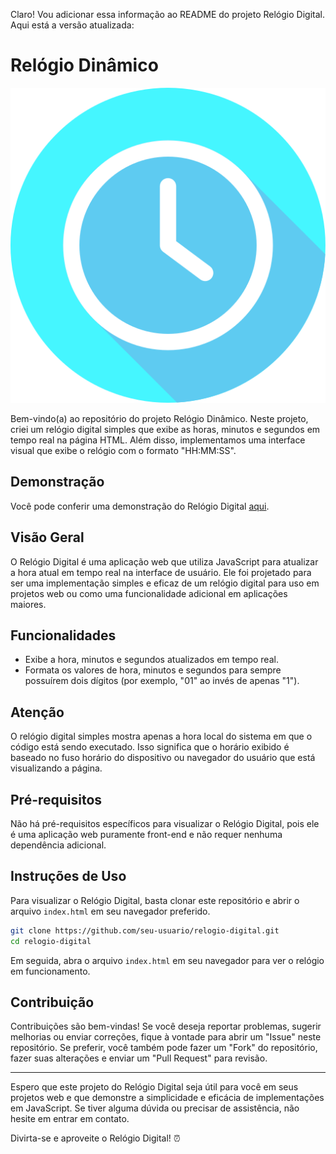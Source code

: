Claro! Vou adicionar essa informação ao README do projeto Relógio Digital. Aqui está a versão atualizada:

# Relógio Dinâmico

![Relógio Digital](./img/relogio.png)

Bem-vindo(a) ao repositório do projeto Relógio Dinâmico. Neste projeto, criei um relógio digital simples que exibe as horas, minutos e segundos em tempo real na página HTML. Além disso, implementamos uma interface visual que exibe o relógio com o formato "HH:MM:SS".

## Demonstração

Você pode conferir uma demonstração do Relógio Digital [aqui](https://github.com/milenaggoes/Relogio-Dinamico.git).

## Visão Geral

O Relógio Digital é uma aplicação web que utiliza JavaScript para atualizar a hora atual em tempo real na interface de usuário. Ele foi projetado para ser uma implementação simples e eficaz de um relógio digital para uso em projetos web ou como uma funcionalidade adicional em aplicações maiores.

## Funcionalidades

- Exibe a hora, minutos e segundos atualizados em tempo real.
- Formata os valores de hora, minutos e segundos para sempre possuírem dois dígitos (por exemplo, "01" ao invés de apenas "1").

## Atenção

O relógio digital simples mostra apenas a hora local do sistema em que o código está sendo executado. Isso significa que o horário exibido é baseado no fuso horário do dispositivo ou navegador do usuário que está visualizando a página.

## Pré-requisitos

Não há pré-requisitos específicos para visualizar o Relógio Digital, pois ele é uma aplicação web puramente front-end e não requer nenhuma dependência adicional.

## Instruções de Uso

Para visualizar o Relógio Digital, basta clonar este repositório e abrir o arquivo `index.html` em seu navegador preferido.

```bash
git clone https://github.com/seu-usuario/relogio-digital.git
cd relogio-digital
```

Em seguida, abra o arquivo `index.html` em seu navegador para ver o relógio em funcionamento.

## Contribuição

Contribuições são bem-vindas! Se você deseja reportar problemas, sugerir melhorias ou enviar correções, fique à vontade para abrir um "Issue" neste repositório. Se preferir, você também pode fazer um "Fork" do repositório, fazer suas alterações e enviar um "Pull Request" para revisão.

---

Espero que este projeto do Relógio Digital seja útil para você em seus projetos web e que demonstre a simplicidade e eficácia de implementações em JavaScript. Se tiver alguma dúvida ou precisar de assistência, não hesite em entrar em contato.

Divirta-se e aproveite o Relógio Digital! ⏰
